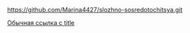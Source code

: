 https://github.com/Marina4427/slozhno-sosredotochitsya.git

[Обычная ссылка с title](https://www.yandex.ru "Я Yandex!") 
